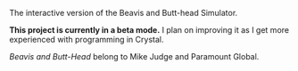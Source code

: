 The interactive version of the Beavis and Butt-head Simulator.

**This project is currently in a beta mode.** I plan on improving it as I get more experienced with programming in Crystal.

*Beavis and Butt-Head* belong to Mike Judge and Paramount Global.
